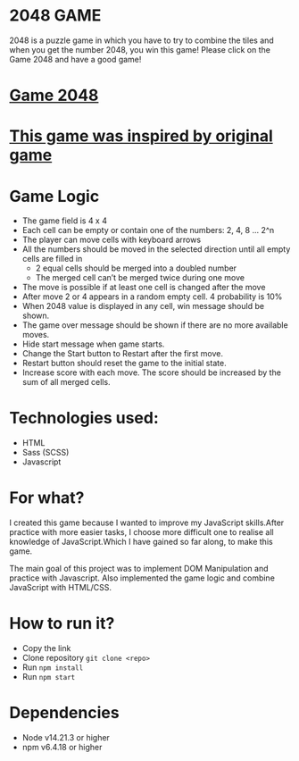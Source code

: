 # 2048 GAME
  2048 is a puzzle game in which you have to try to combine the tiles and when you get the number 2048, you win this game!
  Please click on the Game 2048 and have a good game!

# [Game 2048](https://FallenMAD.github.io/game_2048/)
# [This game was inspired by original game](https://play2048.co/)

# Game Logic
  - The game field is 4 x 4
  - Each cell can be empty or contain one of the numbers: 2, 4, 8 ... 2^n
  - The player can move cells with keyboard arrows
  - All the numbers should be moved in the selected direction until all empty cells are filled in
      * 2 equal cells should be merged into a doubled number
      * The merged cell can’t be merged twice during one move
  - The move is possible if at least one cell is changed after the move
  - After move 2 or 4 appears in a random empty cell. 4 probability is 10%
  - When 2048 value is displayed in any cell, win message should be shown.
  - The game over message should be shown if there are no more available moves.
  - Hide start message when game starts.
  - Change the Start button to Restart after the first move.
  - Restart button should reset the game to the initial state.
  - Increase score with each move. The score should be increased by the sum of all merged cells.

# Technologies used:
  - HTML
  - Sass (SCSS)
  - Javascript

# For what?
  I created this game because I wanted to improve my JavaScript skills.After practice with more easier tasks, I choose more difficult one to realise all knowledge of JavaScript.Which I have gained so far along, to make this game.

  The main goal of this project was to implement DOM Manipulation and practice with Javascript.
  Also implemented the game logic and combine JavaScript with HTML/CSS.

# How to run it?
  - Copy the link
  - Clone repository ```git clone <repo>```
  - Run ```npm install```
  - Run ```npm start```

# Dependencies
  - Node v14.21.3 or higher
  - npm v6.4.18 or higher

